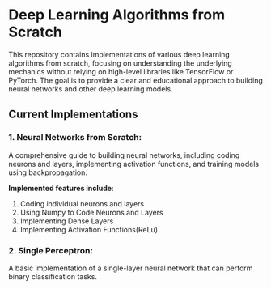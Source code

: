 # Deep Learning Algorithms from Scratch

This repository contains implementations of various deep learning algorithms from scratch, focusing on understanding the underlying mechanics without relying on high-level libraries like TensorFlow or PyTorch. The goal is to provide a clear and educational approach to building neural networks and other deep learning models.

## Current Implementations

### **1. Neural Networks from Scratch**: <br>
A comprehensive guide to building neural networks, including coding neurons and layers, implementing activation functions, and training models using backpropagation. 
<br>

**Implemented features include**:
1. Coding individual neurons and layers
2. Using Numpy to Code Neurons and Layers
3. Implementing Dense Layers
4. Implementing Activation Functions(ReLu)


### **2. Single Perceptron**: <br>
 A basic implementation of a single-layer neural network that can perform binary classification tasks.